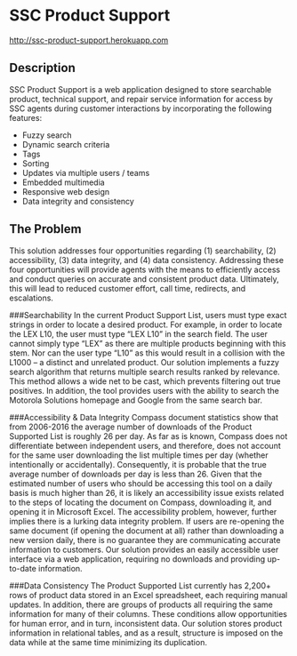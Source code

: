 # SSC Product Support

http://ssc-product-support.herokuapp.com

## Description

SSC Product Support is a web application designed to store searchable product, technical support, and repair service information for access by SSC agents during customer interactions by incorporating the following features:
- Fuzzy search
- Dynamic search criteria
- Tags
- Sorting
- Updates via multiple users / teams
- Embedded multimedia
- Responsive web design
- Data integrity and consistency

## The Problem
This solution addresses four opportunities regarding (1) searchability, (2) accessibility, (3) data integrity, and (4) data consistency. Addressing these four opportunities will provide agents with the means to efficiently access and conduct queries on accurate and consistent product data.  Ultimately, this will lead to reduced customer effort, call time, redirects, and escalations.

###Searchability
In the current Product Support List, users must type exact strings in order to locate a desired product.  For example, in order to locate the LEX L10, the user must type “LEX L10” in the search field.  The user cannot simply type “LEX” as there are multiple products beginning with this stem.  Nor can the user type “L10” as this would result in a collision with the L1000 – a distinct and unrelated product.  Our solution implements a fuzzy search algorithm that returns multiple search results ranked by relevance.  This method allows a wide net to be cast, which prevents filtering out true positives.  In addition, the tool provides users with the ability to search the Motorola Solutions homepage and Google from the same search bar.

###Accessibility & Data Integrity
Compass document statistics show that from 2006-2016 the average number of downloads of the Product Supported List is roughly 26 per day.  As far as is known, Compass does not differentiate between independent users, and therefore, does not account for the same user downloading the list multiple times per day (whether intentionally or accidentally).  Consequently, it is probable that the true average number of downloads per day is less than 26.  Given that the estimated number of users who should be accessing this tool on a daily basis is much higher than 26, it is likely an accessibility issue exists related to the steps of locating the document on Compass, downloading it, and opening it in Microsoft Excel.  The accessibility problem, however, further implies there is a lurking data integrity problem.  If users are re-opening the same document (if opening the document at all) rather than downloading a new version daily, there is no guarantee they are communicating accurate information to customers.  Our solution provides an easily accessible user interface via a web application, requiring no downloads and providing up-to-date information.

###Data Consistency
The Product Supported List currently has 2,200+ rows of product data stored in an Excel spreadsheet, each requiring manual updates.  In addition, there are groups of products all requiring the same information for many of their columns.  These conditions allow opportunities for human error, and in turn, inconsistent data.  Our solution stores product information in relational tables, and as a result, structure is imposed on the data while at the same time minimizing its duplication.